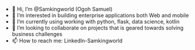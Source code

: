 - 👋 Hi, I’m @Samkingworld (Ogoh Samuel)
- 👀 I’m interested in building enterprise applications both Web and mobile 
- 🌱 I’m currently using working with python, flask, data science, kotlin
- 💞️ I’m looking to collaborate on projects that is geared towards solving business challenges
- 📫 How to reach me: LinkedIn-Samkingworld

<!---
Samkingworld/Samkingworld is a ✨ special ✨ repository because its `README.md` (this file) appears on your GitHub profile.
You can click the Preview link to take a look at your changes.
--->
